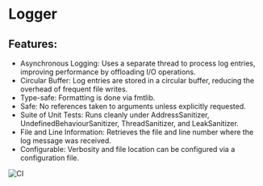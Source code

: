 # Logger

## Features:
 * Asynchronous Logging: Uses a separate thread to process log entries, improving performance by offloading I/O operations.
 * Circular Buffer: Log entries are stored in a circular buffer, reducing the overhead of frequent file writes.
 * Type-safe: Formatting is done via fmtlib.
 * Safe: No references taken to arguments unless explicitly requested.
 * Suite of Unit Tests: Runs cleanly under AddressSanitizer, UndefinedBehaviourSanitizer, ThreadSanitizer, and LeakSanitizer.
 * File and Line Information: Retrieves the file and line number where the log message was received.
 * Configurable: Verbosity and file location can be configured via a configuration file.

   

![CI](https://github.com/joeloftusdev/cpp_logger/actions/workflows/ubuntu_clang.yml/badge.svg)
